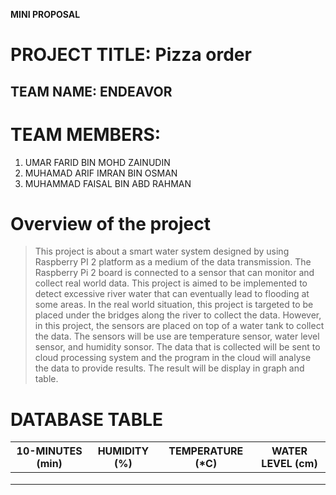 **MINI PROPOSAL**

# PROJECT TITLE: Pizza order

## TEAM NAME: ENDEAVOR
# TEAM MEMBERS:
1. UMAR FARID BIN MOHD ZAINUDIN
2. MUHAMAD ARIF IMRAN BIN OSMAN
3. MUHAMMAD FAISAL BIN ABD RAHMAN
#
# Overview of the project
> This project is about a smart water system designed by using Raspberry PI 2 platform as a medium of the data transmission. The Raspberry Pi 2 board is connected to a sensor that can monitor and collect real world data. This project is aimed to be implemented to detect excessive river water that can eventually lead to flooding at some areas. In the real world situation, this project is targeted to be placed under the bridges along the river to collect the data. However, in this project, the sensors are placed on top of a water tank to collect the data. The sensors will be use are temperature sensor, water level sensor, and humidity sonsor. The data that is collected will be sent to cloud processing system and the program in the cloud will analyse the data to provide results. The result will be display in graph and table.
# DATABASE TABLE

| 10-MINUTES (min) | HUMIDITY (%)| TEMPERATURE (*C) | WATER LEVEL (cm)|
|------------|----------|-------------|-------------|
|            |          |             |             |
|            |          |             |             |
|            |          |             |             |

